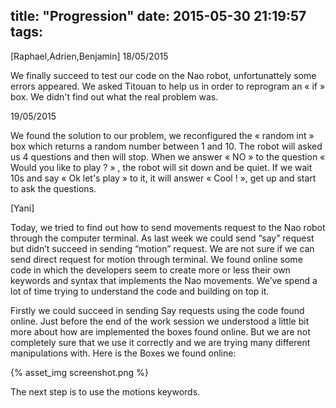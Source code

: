 title: "Progression"
date: 2015-05-30 21:19:57
tags:
---

[Raphael,Adrien,Benjamin]
18/05/2015

We finally succeed to test our code on the Nao robot, unfortunattely some errors appeared. We asked Titouan to help us in order to reprogram an « if » box. We didn't find out what the real problem was.

19/05/2015

We found the solution to our problem, we reconfigured the « random int » box which returns a random number between 1 and 10. The robot will asked us 4 questions and then will stop. When we answer « NO » to the question « Would you like to play ? » , the robot will sit down and be quiet. If we wait 10s and say « Ok let's play » to it, it will answer « Cool ! », get up and start to ask the questions.


[Yani]

Today, we tried to find out how to send movements request to the Nao robot through the computer terminal. As last week we could send “say” request but didn’t succeed in sending “motion” request. We are not sure if we can send direct request for motion through terminal. We found online some code in which the developers seem to create more or less their own keywords and syntax that implements the Nao movements. We’ve spend a lot of time trying to understand the code and building on top it. 

Firstly we could succeed in sending Say requests using the code found online. Just before the end of the work session we understood a little bit more about how are implemented the boxes found online. But we are not completely sure that we use it correctly and we are trying many different manipulations with. Here is the Boxes we found online:

{% asset_img screenshot.png %}

The next step is to use the motions keywords.